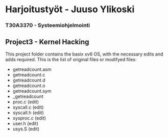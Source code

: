 # Harjoitustyöt - Juuso Ylikoski
### T30A3370 - Systeemiohjelmointi

## Project3 - Kernel Hacking
This project folder contains the basix xv6 OS, with the necessary edits and adds required. This is the list of original files or modifyed files:
- getreadcount.asm
- getreadcount.c
- getreadcount.d
- getreadcount.o
- getreadcount.sym
- _getreadcount
- proc.c (edit)
- syscall.c (edit)
- syscall.h (edit)
- sysproc.c (edit)
- user.h (edit)
- usys.S (edit)
